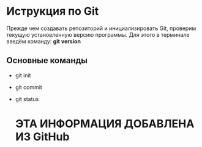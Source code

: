 # Иструкция по Git
Прежде чем создавать репозиторий и инициализировать Git, проверим текущую установленную версию программы. Для этого в терминале введём команду: **git version**

## Основные команды

* git init
* git commit
* git status

  # ЭТА ИНФОРМАЦИЯ ДОБАВЛЕНА ИЗ GitHub
